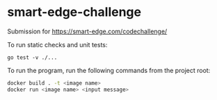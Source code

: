 # smart-edge-challenge

Submission for https://smart-edge.com/codechallenge/

To run static checks and unit tests:
```
go test -v ./...
```

To run the program, run the following commands from the project root:
```bash
docker build . -t <image name>
docker run <image name> <input message>
```
